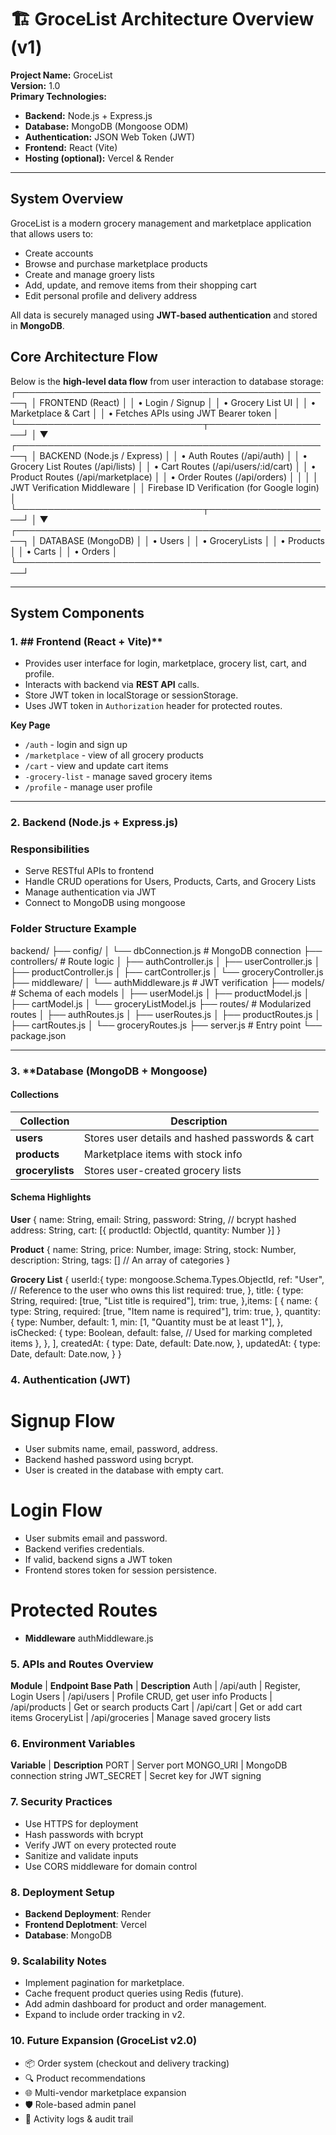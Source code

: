 # 🏗️ GroceList Architecture Overview (v1)

**Project Name:** GroceList  
**Version:** 1.0  
**Primary Technologies:**  
- **Backend:** Node.js + Express.js  
- **Database:** MongoDB (Mongoose ODM)  
- **Authentication:** JSON Web Token (JWT)  
- **Frontend:** React (Vite)  
- **Hosting (optional):** Vercel & Render

---

## System Overview

GroceList is a modern grocery management and marketplace application that allows users to:
- Create accounts
- Browse and purchase marketplace products
- Create and manage groery lists
- Add, update, and remove items from their shopping cart
- Edit personal profile and delivery address

All data is securely managed using **JWT-based authentication** and stored in **MongoDB**.

## Core Architecture Flow
Below is the **high-level data flow** from user interaction to database storage:
           ┌───────────────────────────────────────────────────┐
           │                    FRONTEND (React)               │
           │  • Login / Signup                                 │
           │  • Grocery List UI                                │
           │  • Marketplace & Cart                             │
           │  • Fetches APIs using JWT Bearer token            │
           └──────────────────────────────┬────────────────────┘
                                          │
                                          ▼
           ┌───────────────────────────────────────────────────┐
           │               BACKEND (Node.js / Express)         │
           │  • Auth Routes (/api/auth)                        │
           │  • Grocery List Routes (/api/lists)               │
           │  • Cart Routes (/api/users/:id/cart)              │
           │  • Product Routes (/api/marketplace)              │
           │  • Order Routes (/api/orders)                     │
           │                                                   │
           │  JWT Verification Middleware                      │
           │  Firebase ID Verification (for Google login)      │
           └──────────────────────────────┬────────────────────┘
                                          │
                                          ▼
           ┌───────────────────────────────────────────────────┐
           │                    DATABASE (MongoDB)             │
           │  • Users                                          │
           │  • GroceryLists                                   │
           │  • Products                                       │
           │  • Carts                                          │
           │  • Orders                                         │
           └───────────────────────────────────────────────────┘

---


## System Components

### 1. ## Frontend (React + Vite)**
- Provides user interface for login, marketplace, grocery list, cart, and profile.
- Interacts with backend via **REST API** calls.
- Store JWT token in localStorage or sessionStorage.
- Uses JWT token in `Authorization` header for protected routes.

**Key Page**
- `/auth` - login and sign up
- `/marketplace` - view of all grocery products
- `/cart` - view and update cart items
- `-grocery-list` - manage saved grocery items
- `/profile` - manage user profile

---

### 2. **Backend (Node.js + Express.js)**

### **Responsibilities**
- Serve RESTful APIs to frontend
- Handle CRUD operations for Users, Products, Carts, and Grocery Lists
- Manage authentication via JWT
- Connect to MongoDB using mongoose


### Folder Structure Example
backend/
├── config/
│ └── dbConnection.js # MongoDB connection
├── controllers/ # Route logic
│ ├── authController.js
│ ├── userController.js
│ ├── productController.js
│ ├── cartController.js
│ └── groceryController.js
├── middleware/
│ └── authMiddleware.js # JWT verification
├── models/  # Schema of each models
│ ├── userModel.js
│ ├── productModel.js
│ ├── cartModel.js
│ └── groceryListModel.js
├── routes/  # Modularized routes
│ ├── authRoutes.js
│ ├── userRoutes.js
│ ├── productRoutes.js
│ ├── cartRoutes.js
│ └── groceryRoutes.js
├── server.js # Entry point
└── package.json

---

### 3. **Database (MongoDB + Mongoose)

#### **Collections**

| Collection       |            Description                          |
|------------------|-------------------------------------------------|
| **users**        | Stores user details and hashed passwords & cart |
| **products**     | Marketplace items with stock info               |
| **grocerylists** | Stores user-created grocery lists               |

#### **Schema Highlights**

 **User**
{
    name: String,
    email: String,
    password: String, // bcrypt hashed
    address: String,
    cart: [{ productId: ObjectId, quantity: Number }]
}

 **Product**
{
    name: String,
    price: Number,
    image: String,
    stock: Number,
    description: String,
    tags: [] // An array of categories
}

 **Grocery List**
{
    userId:{
      type: mongoose.Schema.Types.ObjectId,
      ref: "User", // Reference to the user who owns this list
      required: true,
    },
    title: {
      type: String,
      required: [true, "List title is required"],
      trim: true,
    },items: [
      {
        name: {
          type: String,
          required: [true, "Item name is required"],
          trim: true,
        },
        quantity: {
          type: Number,
          default: 1,
          min: [1, "Quantity must be at least 1"],
        },
        isChecked: {
          type: Boolean,
          default: false, // Used for marking completed items
        },
      },
    ],
    createdAt: {
      type: Date,
      default: Date.now,
    },
    updatedAt: {
      type: Date,
      default: Date.now,
    }
}

### 4. Authentication (JWT)

# Signup Flow
- User submits name, email, password, address.
- Backend hashed password using bcrypt.
- User is created in the database with empty cart.

# Login Flow
- User submits email and password.
- Backend verifies credentials.
- If valid, backend signs a JWT token
- Frontend stores token for session persistence.

# Protected Routes
- **Middleware** authMiddleware.js


### 5. APIs and Routes Overview
**Module**  | **Endpoint Base Path** |  **Description**
Auth	    |      /api/auth	     |   Register, Login
Users	    |     /api/users	     |   Profile CRUD, get user info
Products	|     /api/products      |	 Get or search products
Cart	    |     /api/cart	         |   Get or add cart items
GroceryList |	  /api/groceries     |	 Manage saved grocery lists


### 6. Environment Variables

**Variable**      |    **Description**
PORT              |     Server port
MONGO_URI         |     MongoDB connection string
JWT_SECRET        |     Secret key for JWT signing


### 7. Security Practices
- Use HTTPS for deployment
- Hash passwords with bcrypt
- Verify JWT on every protected route
- Sanitize and validate inputs
- Use CORS middleware for domain control


### 8. Deployment Setup
- **Backend Deployment**: Render
- **Frontend Deplotment**: Vercel
- **Database**: MongoDB


### 9. Scalability Notes
- Implement pagination for marketplace.
- Cache frequent product queries using Redis (future).
- Add admin dashboard for product and order management.
- Expand to include order tracking in v2.


### 10. Future Expansion (GroceList v2.0)
- 📦 Order system (checkout and delivery tracking)
- 🔍 Product recommendations
- 🌐 Multi-vendor marketplace expansion
- 🛡️ Role-based admin panel
- 🧾 Activity logs & audit trail